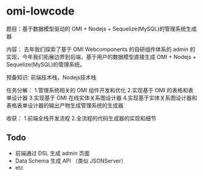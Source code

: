 # omi-lowcode

题目：基于数据模型驱动的 OMI + Nodejs + Sequelize(MySQL)的管理系统生成器

内容：
去年我们探索了基于 OMI Webcomponents 的自研组件体系的 admin 的实现，今年我们拓展边界到后端，基于用户的数据模型直接生成 OMI + Nodejs + Sequelize(MySQL)的管理系统。

预备知识: 前端技术栈，Nodejs技术栈

任务分解：
1.管理系统相关的 OMI 组件开发和优化
2.实现基于 OMI 的表格和表单设计器
3.实现基于 OMI 在线实体关系图设计器
4.实现基于实体关系图设计器和表格表单设计器的输出产物生成管理系统的生成器

收获：
1.前端全栈开发流程
2.全流程的代码生成器的实现和细节

## Todo

- 前端通过 DSL 生成 admin 页面
- Data Schema 生成 API （类似 JSONServer）
- etc
